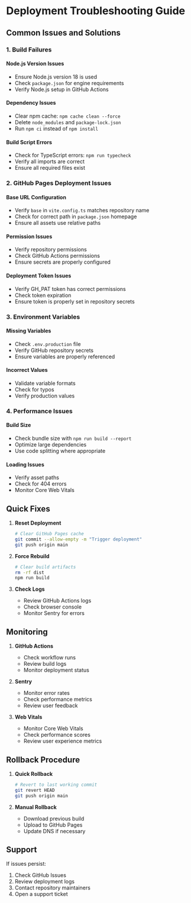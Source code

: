 # Deployment Troubleshooting Guide

## Common Issues and Solutions

### 1. Build Failures

#### Node.js Version Issues
- Ensure Node.js version 18 is used
- Check `package.json` for engine requirements
- Verify Node.js setup in GitHub Actions

#### Dependency Issues
- Clear npm cache: `npm cache clean --force`
- Delete `node_modules` and `package-lock.json`
- Run `npm ci` instead of `npm install`

#### Build Script Errors
- Check for TypeScript errors: `npm run typecheck`
- Verify all imports are correct
- Ensure all required files exist

### 2. GitHub Pages Deployment Issues

#### Base URL Configuration
- Verify `base` in `vite.config.ts` matches repository name
- Check for correct path in `package.json` homepage
- Ensure all assets use relative paths

#### Permission Issues
- Verify repository permissions
- Check GitHub Actions permissions
- Ensure secrets are properly configured

#### Deployment Token Issues
- Verify GH_PAT token has correct permissions
- Check token expiration
- Ensure token is properly set in repository secrets

### 3. Environment Variables

#### Missing Variables
- Check `.env.production` file
- Verify GitHub repository secrets
- Ensure variables are properly referenced

#### Incorrect Values
- Validate variable formats
- Check for typos
- Verify production values

### 4. Performance Issues

#### Build Size
- Check bundle size with `npm run build --report`
- Optimize large dependencies
- Use code splitting where appropriate

#### Loading Issues
- Verify asset paths
- Check for 404 errors
- Monitor Core Web Vitals

## Quick Fixes

1. **Reset Deployment**
   ```bash
   # Clear GitHub Pages cache
   git commit --allow-empty -m "Trigger deployment"
   git push origin main
   ```

2. **Force Rebuild**
   ```bash
   # Clear build artifacts
   rm -rf dist
   npm run build
   ```

3. **Check Logs**
   - Review GitHub Actions logs
   - Check browser console
   - Monitor Sentry for errors

## Monitoring

1. **GitHub Actions**
   - Check workflow runs
   - Review build logs
   - Monitor deployment status

2. **Sentry**
   - Monitor error rates
   - Check performance metrics
   - Review user feedback

3. **Web Vitals**
   - Monitor Core Web Vitals
   - Check performance scores
   - Review user experience metrics

## Rollback Procedure

1. **Quick Rollback**
   ```bash
   # Revert to last working commit
   git revert HEAD
   git push origin main
   ```

2. **Manual Rollback**
   - Download previous build
   - Upload to GitHub Pages
   - Update DNS if necessary

## Support

If issues persist:
1. Check GitHub Issues
2. Review deployment logs
3. Contact repository maintainers
4. Open a support ticket 